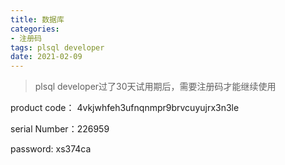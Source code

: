 ```yaml
---
title: 数据库
categories:
- 注册码
tags: plsql developer
date: 2021-02-09
---
```

> plsql developer过了30天试用期后，需要注册码才能继续使用

product code： 4vkjwhfeh3ufnqnmpr9brvcuyujrx3n3le

serial Number：226959

password: xs374ca